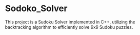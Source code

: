 # Sodoko_Solver
This project is a Sudoku Solver implemented in C++, utilizing the backtracking algorithm to efficiently solve 9x9 Sudoku puzzles.
